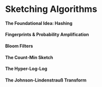 # Sketching Algorithms
#### The Foundational Idea: Hashing
#### Fingerprints & Probability Amplification
#### Bloom Filters
#### The Count-Min Sketch
#### The Hyper-Log-Log
#### The Johnson-Lindenstrauß Transform